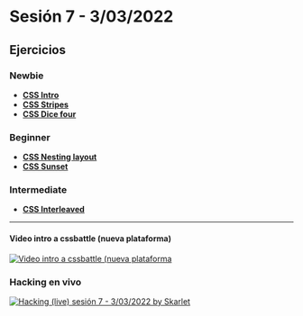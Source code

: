 # Sesión 7 - 3/03/2022

## Ejercicios

### Newbie

- [**CSS Intro**](./exercises/css-intro/README.md)
- [**CSS Stripes**](./exercises/css-stripes/README.md)
- [**CSS Dice four**](./exercises/css-dice-four/README.md)

### Beginner

- [**CSS Nesting layout**](./exercises/css-nesting-layout/README.md)
- [**CSS Sunset**](./exercises/css-sunset/README.md)

### Intermediate

- [**CSS Interleaved**](./exercises/css-interleaved/README.md)

<hr>

#### Video intro a cssbattle (nueva plataforma)

[![Video intro a cssbattle (nueva plataforma](https://i3.ytimg.com/vi/47DC5xVewnA/hqdefault.jpg)](https://youtu.be/47DC5xVewnA)

### Hacking en vivo

[![Hacking (live) sesión 7 - 3/03/2022 by Skarlet](https://i3.ytimg.com/vi/mH_ihhmx54I/hqdefault.jpg)](https://youtu.be/mH_ihhmx54I)
